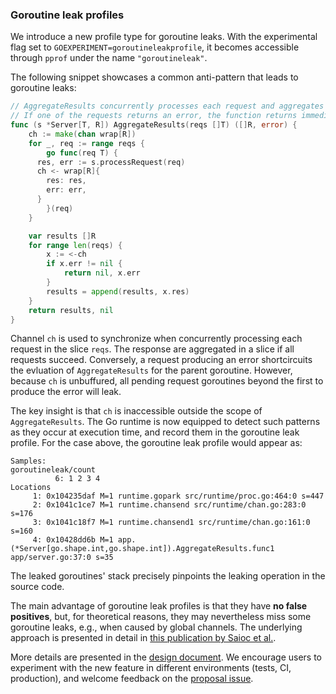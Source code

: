 ### Goroutine leak profiles

We introduce a new profile type for goroutine leaks. With the experimental flag set to `GOEXPERIMENT=goroutineleakprofile`, it becomes accessible through `pprof` under the name `"goroutineleak"`.

The following snippet showcases a common anti-pattern that leads to goroutine leaks:
```go
// AggregateResults concurrently processes each request and aggregates the results.
// If one of the requests returns an error, the function returns immediately with the error.
func (s *Server[T, R]) AggregateResults(reqs []T) ([]R, error) {
	ch := make(chan wrap[R])
	for _, req := range reqs {
		go func(req T) {
      res, err := s.processRequest(req)
      ch <- wrap[R]{
        res: res,
        err: err,
      }
		}(req)
	}

	var results []R
	for range len(reqs) {
		x := <-ch
		if x.err != nil {
			return nil, x.err
		}
		results = append(results, x.res)
	}
	return results, nil
}
```
Channel `ch` is used to synchronize when concurrently processing each request in the slice `reqs`.
The response are aggregated in a slice if all requests succeed.
Conversely, a request producing an error shortcircuits the evluation of `AggregateResults` for the parent goroutine.
However, because `ch` is unbuffured, all pending request goroutines beyond the first to produce
the error will leak.

The key insight is that `ch` is inaccessible outside the scope of `AggregateResults`.
The Go runtime is now equipped to detect such patterns as they occur at execution time,
and record them in the goroutine leak profile.
For the case above, the goroutine leak profile would appear as:
```
Samples:
goroutineleak/count
          6: 1 2 3 4
Locations
     1: 0x104235daf M=1 runtime.gopark src/runtime/proc.go:464:0 s=447
     2: 0x1041c1ce7 M=1 runtime.chansend src/runtime/chan.go:283:0 s=176
     3: 0x1041c18f7 M=1 runtime.chansend1 src/runtime/chan.go:161:0 s=160
     4: 0x10428dd6b M=1 app.(*Server[go.shape.int,go.shape.int]).AggregateResults.func1 app/server.go:37:0 s=35
```
The leaked goroutines' stack precisely pinpoints the leaking operation in the source code.

The main advantage of goroutine leak profiles is that they have **no false positives**, but, for theoretical reasons, they may nevertheless
miss some goroutine leaks, e.g., when caused by global channels.
The underlying approach is presented in detail in [this publication by Saioc et al.](https://dl.acm.org/doi/pdf/10.1145/3676641.3715990).

More details are presented in the [design document](https://github.com/golang/proposal/blob/master/design/74609-goroutine-leak-detection-gc.md).
We encourage users to experiment with the new feature in different environments (tests, CI, production), and welcome feedback on the [proposal issue](https://github.com/golang/go/issues/74609).
